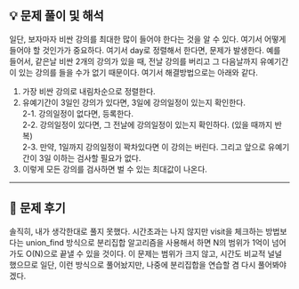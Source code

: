 ## 💡 문제 풀이 및 해석

일단, 보자마자 비싼 강의를 최대한 많이 들어야 한다는 것을 알 수 있다. 여기서 어떻게 들어야 할 것인가가 중요하다. 여기서 day로 정렬해서 한다면, 문제가 발생한다. 예를 들어서, 같은날 비싼 2개의 강의가 있을 때, 전날 강의를 버리고 그 다음날까지 유예기간이 있는 강의를 들을 수가 없기 때문이다. 여기서 해결방법으로는 아래와 같다.

1.  가장 비싼 강의로 내림차순으로 정렬한다.
2.  유예기간이 3일인 강의가 있다면, 3일에 강의일정이 있는지 확인한다.  
    2-1. 강의일정이 없다면, 등록한다.  
    2-2. 강의일정이 있다면, 그 전날에 강의일정이 있는지 확인하다. (있을 때까지 반복)  
    2-3. 만약, 1일까지 강의일정이 꽉차있다면 이 강의는 버린다. 그리고 앞으로 유예기간이 3일 이하는 검사할 필요가 없다.
3.  이렇게 모든 강의를 검사하면 벌 수 있는 최대값이 나온다.

---

## 🤔 문제 후기

솔직히, 내가 생각한대로 풀지 못했다. 시간초과는 나지 않지만 visit을 체크하는 방법보다는 union\_find 방식으로 분리집합 알고리즘을 사용해서 하면 N의 범위가 1억이 넘어가도 O(N)으로 끝낼 수 있을 것이다. 이 문제는 범위가 크지 않고, 시간도 비교적 널널 했으므로 일단, 이런 방식으로 풀어놨지만, 나중에 분리집합을 연습할 겸 다시 풀어봐야겠다.